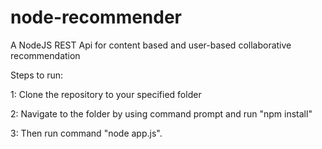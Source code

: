 # node-recommender
A NodeJS REST Api for content based and user-based collaborative recommendation

Steps to run:

1: Clone the repository to your specified folder

2: Navigate to the folder by using command prompt and run "npm install"

3: Then run command "node app.js".

